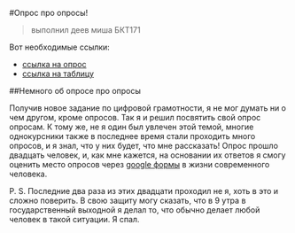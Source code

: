 #Опрос про опросы!
> выполнил деев миша БКТ171

Вот необходимые ссылки:

- [ссылка на опрос](https://docs.google.com/forms/d/1LKZyJayxUXtHKh9v3cz8JAwZQeyvYVlsX5vkQUnkAVY/edit?usp=sharing)
- [ссылка на таблицу](https://docs.google.com/spreadsheets/d/1ZM7GbxzmN6SudtQGZls4v-VrHIIoDAnKGk0WTgWlf0A/edit?usp=sharing)

##Немного об опросе про опросы

Получив новое задание по цифровой грамотности, я не мог думать ни о чем другом, кроме опросов. Так я и решил посвятить свой опрос опросам. К тому же, не я один был увлечен этой темой, многие однокурсники также в последнее время стали проходить много опросов, и я знал, что у них будет, что мне рассказать! Опрос прошло двадцать человек, и, как мне кажется, на основании их ответов я смогу оценить место опросов через [google формы](https://www.google.ru/intl/ru/forms/about/) в жизни современного человека.

P. S. Последние два раза из этих двадцати проходил не я, хоть в это и сложно поверить. В свою защиту могу сказать, что в 9 утра в государственный выходной я делал то, что обычно делает любой человек в такой ситуации. Я спал.
